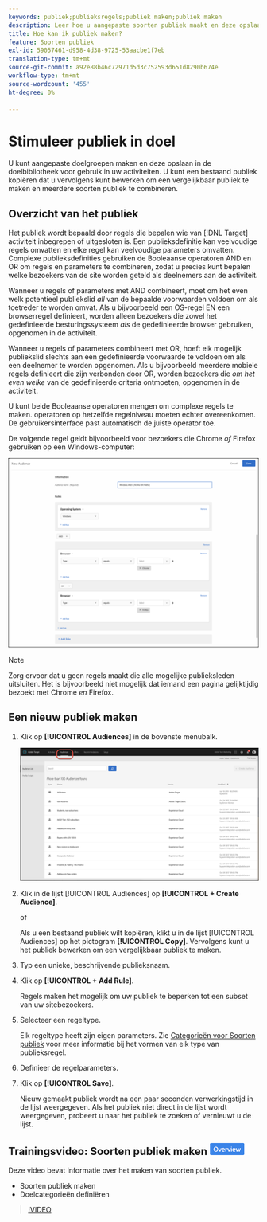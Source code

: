 ```yaml
---
keywords: publiek;publieksregels;publiek maken;publiek maken
description: Leer hoe u aangepaste soorten publiek maakt en deze opslaat in de Adobe [!DNL Target] Soortenbibliotheek voor gebruik in uw activiteiten.
title: Hoe kan ik publiek maken?
feature: Soorten publiek
exl-id: 59057461-d958-4d38-9725-53aacbe1f7eb
translation-type: tm+mt
source-git-commit: a92e88b46c72971d5d3c752593d651d8290b674e
workflow-type: tm+mt
source-wordcount: '455'
ht-degree: 0%

---
```


# Stimuleer publiek in doel

U kunt aangepaste doelgroepen maken en deze opslaan in de doelbibliotheek voor gebruik in uw activiteiten. U kunt een bestaand publiek kopiëren dat u vervolgens kunt bewerken om een vergelijkbaar publiek te maken en meerdere soorten publiek te combineren.

## Overzicht van het publiek

Het publiek wordt bepaald door regels die bepalen wie van [!DNL Target] activiteit inbegrepen of uitgesloten is. Een publieksdefinitie kan veelvoudige regels omvatten en elke regel kan veelvoudige parameters omvatten. Complexe publieksdefinities gebruiken de Booleaanse operatoren AND en OR om regels en parameters te combineren, zodat u precies kunt bepalen welke bezoekers van de site worden geteld als deelnemers aan de activiteit.

Wanneer u regels of parameters met AND combineert, moet om het even welk potentieel publiekslid *all* van de bepaalde voorwaarden voldoen om als toetreder te worden omvat. Als u bijvoorbeeld een OS-regel EN een browserregel definieert, worden alleen bezoekers die zowel het gedefinieerde besturingssysteem *als* de gedefinieerde browser gebruiken, opgenomen in de activiteit.

Wanneer u regels of parameters combineert met OR, hoeft elk mogelijk publiekslid slechts aan één gedefinieerde voorwaarde te voldoen om als een deelnemer te worden opgenomen. Als u bijvoorbeeld meerdere mobiele regels definieert die zijn verbonden door OR, worden bezoekers die *om het even welke* van de gedefinieerde criteria ontmoeten, opgenomen in de activiteit.

U kunt beide Booleaanse operatoren mengen om complexe regels te maken. operatoren op hetzelfde regelniveau moeten echter overeenkomen. De gebruikersinterface past automatisch de juiste operator toe.

De volgende regel geldt bijvoorbeeld voor bezoekers die Chrome *of* Firefox gebruiken op een Windows-computer:

![publiek maken](assets/audience_create.png)

>[!NOTE]
>
>Zorg ervoor dat u geen regels maakt die alle mogelijke publieksleden uitsluiten. Het is bijvoorbeeld niet mogelijk dat iemand een pagina gelijktijdig bezoekt met Chrome *en* Firefox.

## Een nieuw publiek maken

1. Klik op **[!UICONTROL Audiences]** in de bovenste menubalk.

   ![](assets/audiences_list.png)

1. Klik in de lijst [!UICONTROL Audiences] op **[!UICONTROL + Create Audience]**.

   of

   Als u een bestaand publiek wilt kopiëren, klikt u in de lijst [!UICONTROL Audiences] op het pictogram **[!UICONTROL Copy]**. Vervolgens kunt u het publiek bewerken om een vergelijkbaar publiek te maken.

1. Typ een unieke, beschrijvende publieksnaam.
1. Klik op **[!UICONTROL + Add Rule]**.

   Regels maken het mogelijk om uw publiek te beperken tot een subset van uw sitebezoekers.
1. Selecteer een regeltype.

   Elk regeltype heeft zijn eigen parameters. Zie [Categorieën voor Soorten publiek](/help/c-target/c-audiences/c-target-rules/target-rules.md#concept_E3A77E42F1644503A829B5107B20880D) voor meer informatie bij het vormen van elk type van publieksregel.
1. Definieer de regelparameters.
1. Klik op **[!UICONTROL Save]**.

   Nieuw gemaakt publiek wordt na een paar seconden verwerkingstijd in de lijst weergegeven. Als het publiek niet direct in de lijst wordt weergegeven, probeert u naar het publiek te zoeken of vernieuwt u de lijst.

## Trainingsvideo: Soorten publiek maken ![Overzichtsbadge](/help/assets/overview.png)

Deze video bevat informatie over het maken van soorten publiek.

* Soorten publiek maken
* Doelcategorieën definiëren

>[!VIDEO](https://video.tv.adobe.com/v/17392)
